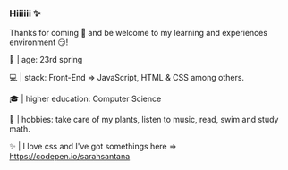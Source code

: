 ### Hiiiiii ✨
Thanks for coming 🤗 and be welcome to my learning and experiences environment 😏!

🌻 | age: 23rd spring

💻 | stack: Front-End => JavaScript, HTML & CSS among others.

🎓 | higher education: Computer Science 

🎨 | hobbies: take care of my plants, listen to music, read, swim and study math.

✨ | I love css and I've got somethings here => https://codepen.io/sarahsantana

